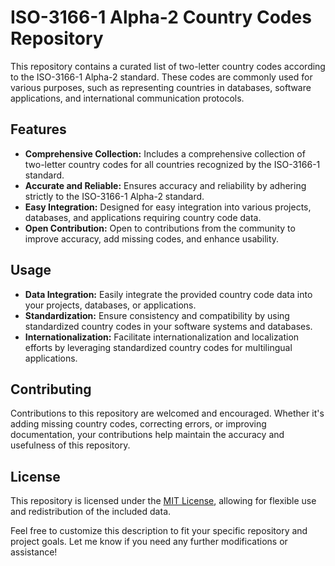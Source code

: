 # ISO-3166-1 Alpha-2 Country Codes Repository

This repository contains a curated list of two-letter country codes according to the ISO-3166-1 Alpha-2 standard. These codes are commonly used for various purposes, such as representing countries in databases, software applications, and international communication protocols.

## Features

- **Comprehensive Collection:** Includes a comprehensive collection of two-letter country codes for all countries recognized by the ISO-3166-1 standard.
- **Accurate and Reliable:** Ensures accuracy and reliability by adhering strictly to the ISO-3166-1 Alpha-2 standard.
- **Easy Integration:** Designed for easy integration into various projects, databases, and applications requiring country code data.
- **Open Contribution:** Open to contributions from the community to improve accuracy, add missing codes, and enhance usability.

## Usage

- **Data Integration:** Easily integrate the provided country code data into your projects, databases, or applications.
- **Standardization:** Ensure consistency and compatibility by using standardized country codes in your software systems and databases.
- **Internationalization:** Facilitate internationalization and localization efforts by leveraging standardized country codes for multilingual applications.

## Contributing

Contributions to this repository are welcomed and encouraged. Whether it's adding missing country codes, correcting errors, or improving documentation, your contributions help maintain the accuracy and usefulness of this repository.

## License

This repository is licensed under the [MIT License](LICENSE), allowing for flexible use and redistribution of the included data.

Feel free to customize this description to fit your specific repository and project goals. Let me know if you need any further modifications or assistance!
